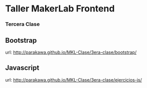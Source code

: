 Taller MakerLab Frontend
===============

### Tercera Clase
## Bootstrap

url: http://parakawa.github.io/MKL-Clase/3era-clase/bootstrap/

## Javascript
url: http://parakawa.github.io/MKL-Clase/3era-clase/ejercicios-js/